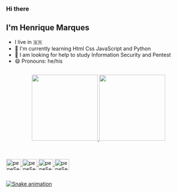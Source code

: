 ###  Hi there

## I'm Henrique Marques

-  I live in 🇧🇷
- 🌱 I'm currently learning Html Css JavaScript and Python
- 🤔 I am looking for help to study Information Security and Pentest
- 😄 Pronouns: he/his

##

<div align = "center">
  <a href="https://github.com/pepeSec">
  <img height = "180em" src = "https://github-readme-stats.vercel.app/api?username=pepeSec&show_icons=true&theme=dark&include_all_commits=true&count_private=true" />
  <img height = "180em" src = "https://github-readme-stats.vercel.app/api/top-langs/?username=pepeSec&layout=compact&langs_count=7&theme=dark" />
</div>

##

<div style = "display: inline_block"> <br>
  <img align = "center" alt = "pepeSec-Html" height = "30" width = "40" src = "https://cdn.jsdelivr.net/gh/devicons/devicon/icons/html5/html5-original.svg" />
  <img align = "center" alt = "pepeSec-Css" height = "30" width = "40" src = "https://cdn.jsdelivr.net/gh/devicons/devicon/icons/css3/css3-original.svg" />
  <img align = "center" alt = "pepeSec-Js" height = "30" width = "40" src = "https://cdn.jsdelivr.net/gh/devicons/devicon/icons/javascript/javascript-original.svg" />
  <img align = "center" alt = "pepeSec-Py" height = "30" width = "40" src = "https://cdn.jsdelivr.net/gh/devicons/devicon/icons/python/python-original.svg" />
</div>

##

![Snake animation](https://github.com/pepeSec/pepeSec/blob/output/github-contribution-grid-snake.svg)
